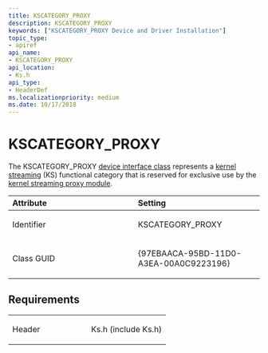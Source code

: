 ```yaml
---
title: KSCATEGORY_PROXY
description: KSCATEGORY_PROXY
keywords: ["KSCATEGORY_PROXY Device and Driver Installation"]
topic_type:
- apiref
api_name:
- KSCATEGORY_PROXY
api_location:
- Ks.h
api_type:
- HeaderDef
ms.localizationpriority: medium
ms.date: 10/17/2018
---
```


# KSCATEGORY_PROXY


The KSCATEGORY_PROXY [device interface class](./overview-of-device-interface-classes.md) represents a [kernel streaming](../stream/streaming-minidrivers2.md) (KS) functional category that is reserved for exclusive use by the [kernel streaming proxy module](/windows-hardware/drivers/ddi/_stream/index).

<table>
<colgroup>
<col width="50%" />
<col width="50%" />
</colgroup>
<thead>
<tr class="header">
<th align="left">Attribute</th>
<th align="left">Setting</th>
</tr>
</thead>
<tbody>
<tr class="odd">
<td align="left"><p>Identifier</p></td>
<td align="left"><p>KSCATEGORY_PROXY</p></td>
</tr>
<tr class="even">
<td align="left"><p>Class GUID</p></td>
<td align="left"><p>{97EBAACA-95BD-11D0-A3EA-00A0C9223196}</p></td>
</tr>
</tbody>
</table>

 

Requirements
------------

<table>
<colgroup>
<col width="50%" />
<col width="50%" />
</colgroup>
<tbody>
<tr class="odd">
<td align="left"><p>Header</p></td>
<td align="left">Ks.h (include Ks.h)</td>
</tr>
</tbody>
</table>

 

